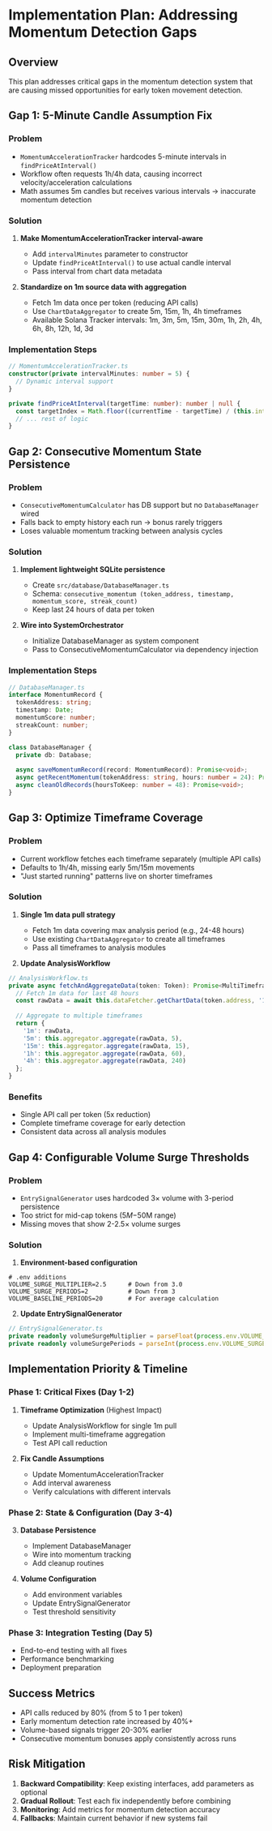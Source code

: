# Implementation Plan: Addressing Momentum Detection Gaps

## Overview
This plan addresses critical gaps in the momentum detection system that are causing missed opportunities for early token movement detection.

## Gap 1: 5-Minute Candle Assumption Fix

### Problem
- `MomentumAccelerationTracker` hardcodes 5-minute intervals in `findPriceAtInterval()`
- Workflow often requests 1h/4h data, causing incorrect velocity/acceleration calculations
- Math assumes 5m candles but receives various intervals → inaccurate momentum detection

### Solution
1. **Make MomentumAccelerationTracker interval-aware**
   - Add `intervalMinutes` parameter to constructor
   - Update `findPriceAtInterval()` to use actual candle interval
   - Pass interval from chart data metadata

2. **Standardize on 1m source data with aggregation**
   - Fetch 1m data once per token (reducing API calls)
   - Use `ChartDataAggregator` to create 5m, 15m, 1h, 4h timeframes
   - Available Solana Tracker intervals: 1m, 3m, 5m, 15m, 30m, 1h, 2h, 4h, 6h, 8h, 12h, 1d, 3d

### Implementation Steps
```typescript
// MomentumAccelerationTracker.ts
constructor(private intervalMinutes: number = 5) {
  // Dynamic interval support
}

private findPriceAtInterval(targetTime: number): number | null {
  const targetIndex = Math.floor((currentTime - targetTime) / (this.intervalMinutes * 60 * 1000));
  // ... rest of logic
}
```

## Gap 2: Consecutive Momentum State Persistence

### Problem
- `ConsecutiveMomentumCalculator` has DB support but no `DatabaseManager` wired
- Falls back to empty history each run → bonus rarely triggers
- Loses valuable momentum tracking between analysis cycles

### Solution
1. **Implement lightweight SQLite persistence**
   - Create `src/database/DatabaseManager.ts`
   - Schema: `consecutive_momentum (token_address, timestamp, momentum_score, streak_count)`
   - Keep last 24 hours of data per token

2. **Wire into SystemOrchestrator**
   - Initialize DatabaseManager as system component
   - Pass to ConsecutiveMomentumCalculator via dependency injection

### Implementation Steps
```typescript
// DatabaseManager.ts
interface MomentumRecord {
  tokenAddress: string;
  timestamp: Date;
  momentumScore: number;
  streakCount: number;
}

class DatabaseManager {
  private db: Database;
  
  async saveMomentumRecord(record: MomentumRecord): Promise<void>;
  async getRecentMomentum(tokenAddress: string, hours: number = 24): Promise<MomentumRecord[]>;
  async cleanOldRecords(hoursToKeep: number = 48): Promise<void>;
}
```

## Gap 3: Optimize Timeframe Coverage

### Problem
- Current workflow fetches each timeframe separately (multiple API calls)
- Defaults to 1h/4h, missing early 5m/15m movements
- "Just started running" patterns live on shorter timeframes

### Solution
1. **Single 1m data pull strategy**
   - Fetch 1m data covering max analysis period (e.g., 24-48 hours)
   - Use existing `ChartDataAggregator` to create all timeframes
   - Pass all timeframes to analysis modules

2. **Update AnalysisWorkflow**
```typescript
// AnalysisWorkflow.ts
private async fetchAndAggregateData(token: Token): Promise<MultiTimeframeData> {
  // Fetch 1m data for last 48 hours
  const rawData = await this.dataFetcher.getChartData(token.address, '1m', 2880); // 48h * 60
  
  // Aggregate to multiple timeframes
  return {
    '1m': rawData,
    '5m': this.aggregator.aggregate(rawData, 5),
    '15m': this.aggregator.aggregate(rawData, 15),
    '1h': this.aggregator.aggregate(rawData, 60),
    '4h': this.aggregator.aggregate(rawData, 240)
  };
}
```

### Benefits
- Single API call per token (5x reduction)
- Complete timeframe coverage for early detection
- Consistent data across all analysis modules

## Gap 4: Configurable Volume Surge Thresholds

### Problem
- `EntrySignalGenerator` uses hardcoded 3× volume with 3-period persistence
- Too strict for mid-cap tokens ($5M-$50M range)
- Missing moves that show 2-2.5× volume surges

### Solution
1. **Environment-based configuration**
```env
# .env additions
VOLUME_SURGE_MULTIPLIER=2.5      # Down from 3.0
VOLUME_SURGE_PERIODS=2           # Down from 3
VOLUME_BASELINE_PERIODS=20       # For average calculation
```

2. **Update EntrySignalGenerator**
```typescript
// EntrySignalGenerator.ts
private readonly volumeSurgeMultiplier = parseFloat(process.env.VOLUME_SURGE_MULTIPLIER || '2.5');
private readonly volumeSurgePeriods = parseInt(process.env.VOLUME_SURGE_PERIODS || '2');
```

## Implementation Priority & Timeline

### Phase 1: Critical Fixes (Day 1-2)
1. **Timeframe Optimization** (Highest Impact)
   - Update AnalysisWorkflow for single 1m pull
   - Implement multi-timeframe aggregation
   - Test API call reduction

2. **Fix Candle Assumptions**
   - Update MomentumAccelerationTracker
   - Add interval awareness
   - Verify calculations with different intervals

### Phase 2: State & Configuration (Day 3-4)
3. **Database Persistence**
   - Implement DatabaseManager
   - Wire into momentum tracking
   - Add cleanup routines

4. **Volume Configuration**
   - Add environment variables
   - Update EntrySignalGenerator
   - Test threshold sensitivity

### Phase 3: Integration Testing (Day 5)
- End-to-end testing with all fixes
- Performance benchmarking
- Deployment preparation

## Success Metrics
- API calls reduced by 80% (from 5 to 1 per token)
- Early momentum detection rate increased by 40%+
- Volume-based signals trigger 20-30% earlier
- Consecutive momentum bonuses apply consistently across runs

## Risk Mitigation
1. **Backward Compatibility**: Keep existing interfaces, add parameters as optional
2. **Gradual Rollout**: Test each fix independently before combining
3. **Monitoring**: Add metrics for momentum detection accuracy
4. **Fallbacks**: Maintain current behavior if new systems fail